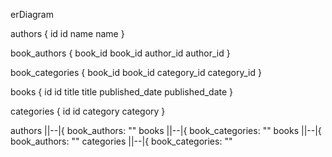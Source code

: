 erDiagram

authors {
	id id
	name name
}


book_authors {
	book_id book_id
	author_id author_id
}


book_categories {
	book_id book_id
	category_id category_id
}


books {
	id id
	title title
	published_date published_date
}


categories {
	id id
	category category
}

authors ||--|{ book_authors: ""
books ||--|{ book_categories: ""
books ||--|{ book_authors: ""
categories ||--|{ book_categories: ""
